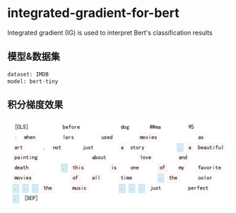 # integrated-gradient-for-bert
Integrated gradient (IG) is used to interpret Bert's classification results

## 模型&数据集
    dataset: IMDB
    model: bert-tiny

## 积分梯度效果
![Alt text](https://github.com/chenxingphh/integrated-gradient-for-bert/blob/main/ig_result_temp.png)
